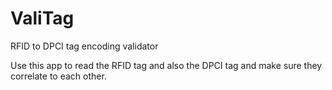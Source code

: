 # ValiTag
RFID to DPCI tag encoding validator

Use this app to read the RFID tag and also the DPCI tag and make sure they correlate to each other.


